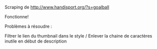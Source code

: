 Scraping de http://www.handisport.org/?s=goalball

Fonctionne!

Problèmes à résoudre : 

Filtrer le lien du thumbnail dans le style / 
Enlever la chaine de caractères inutile en début de description
